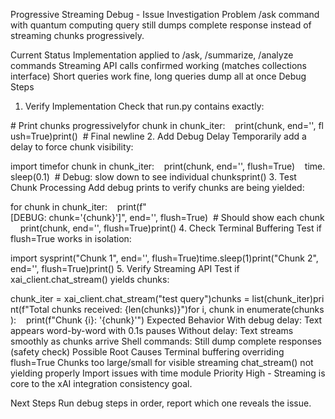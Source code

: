 Progressive Streaming Debug - Issue Investigation
Problem
/ask command with quantum computing query still dumps complete response instead of streaming chunks progressively.

Current Status
Implementation applied to /ask, /summarize, /analyze commands
Streaming API calls confirmed working (matches collections interface)
Short queries work fine, long queries dump all at once
Debug Steps
1. Verify Implementation
Check that run.py contains exactly:


# Print chunks progressivelyfor chunk in chunk_iter:    print(chunk, end='', flush=True)print()  # Final newline
2. Add Debug Delay
Temporarily add a delay to force chunk visibility:


import timefor chunk in chunk_iter:    print(chunk, end='', flush=True)    time.sleep(0.1)  # Debug: slow down to see individual chunksprint()
3. Test Chunk Processing
Add debug prints to verify chunks are being yielded:


for chunk in chunk_iter:    print(f"[DEBUG: chunk='{chunk}']", end='', flush=True)  # Should show each chunk    print(chunk, end='', flush=True)print()
4. Check Terminal Buffering
Test if flush=True works in isolation:


import sysprint("Chunk 1", end='', flush=True)time.sleep(1)print("Chunk 2", end='', flush=True)print()
5. Verify Streaming API
Test if xai_client.chat_stream() yields chunks:


chunk_iter = xai_client.chat_stream("test query")chunks = list(chunk_iter)print(f"Total chunks received: {len(chunks)}")for i, chunk in enumerate(chunks):    print(f"Chunk {i}: '{chunk}'")
Expected Behavior
With debug delay: Text appears word-by-word with 0.1s pauses
Without delay: Text streams smoothly as chunks arrive
Shell commands: Still dump complete responses (safety check)
Possible Root Causes
Terminal buffering overriding flush=True
Chunks too large/small for visible streaming
chat_stream() not yielding properly
Import issues with time module
Priority
High - Streaming is core to the xAI integration consistency goal.

Next Steps
Run debug steps in order, report which one reveals the issue.